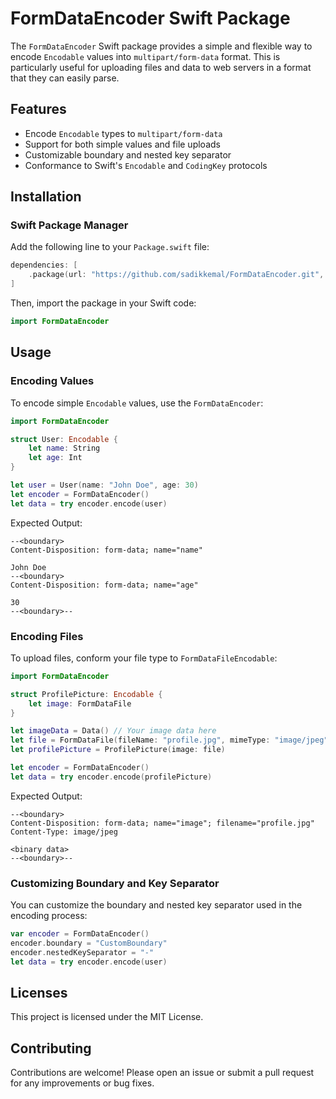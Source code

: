 # FormDataEncoder Swift Package

The `FormDataEncoder` Swift package provides a simple and flexible way to encode `Encodable` values into `multipart/form-data` format. This is particularly useful for uploading files and data to web servers in a format that they can easily parse.

## Features

- Encode `Encodable` types to `multipart/form-data`
- Support for both simple values and file uploads
- Customizable boundary and nested key separator
- Conformance to Swift's `Encodable` and `CodingKey` protocols

## Installation

### Swift Package Manager

Add the following line to your `Package.swift` file:

```swift
dependencies: [
    .package(url: "https://github.com/sadikkemal/FormDataEncoder.git", from: "1.0.0")
]
```

Then, import the package in your Swift code:

```swift
import FormDataEncoder
```

## Usage

### Encoding Values

To encode simple  `Encodable`  values, use the  `FormDataEncoder`:

```swift
import FormDataEncoder

struct User: Encodable {
    let name: String
    let age: Int
}

let user = User(name: "John Doe", age: 30)
let encoder = FormDataEncoder()
let data = try encoder.encode(user)
```

Expected Output:
```
--<boundary>
Content-Disposition: form-data; name="name"

John Doe
--<boundary>
Content-Disposition: form-data; name="age"

30
--<boundary>--
```

### Encoding Files

To upload files, conform your file type to  `FormDataFileEncodable`:

```swift
import FormDataEncoder

struct ProfilePicture: Encodable {
    let image: FormDataFile
}

let imageData = Data() // Your image data here
let file = FormDataFile(fileName: "profile.jpg", mimeType: "image/jpeg", data: imageData)
let profilePicture = ProfilePicture(image: file)

let encoder = FormDataEncoder()
let data = try encoder.encode(profilePicture)
```

Expected Output:
```
--<boundary>
Content-Disposition: form-data; name="image"; filename="profile.jpg"
Content-Type: image/jpeg

<binary data>
--<boundary>--
```

### Customizing Boundary and Key Separator

You can customize the boundary and nested key separator used in the encoding process:

```swift
var encoder = FormDataEncoder()
encoder.boundary = "CustomBoundary"
encoder.nestedKeySeparator = "-"
let data = try encoder.encode(user)
```

## Licenses

This project is licensed under the MIT License.

## Contributing

Contributions are welcome! Please open an issue or submit a pull request for any improvements or bug fixes.
